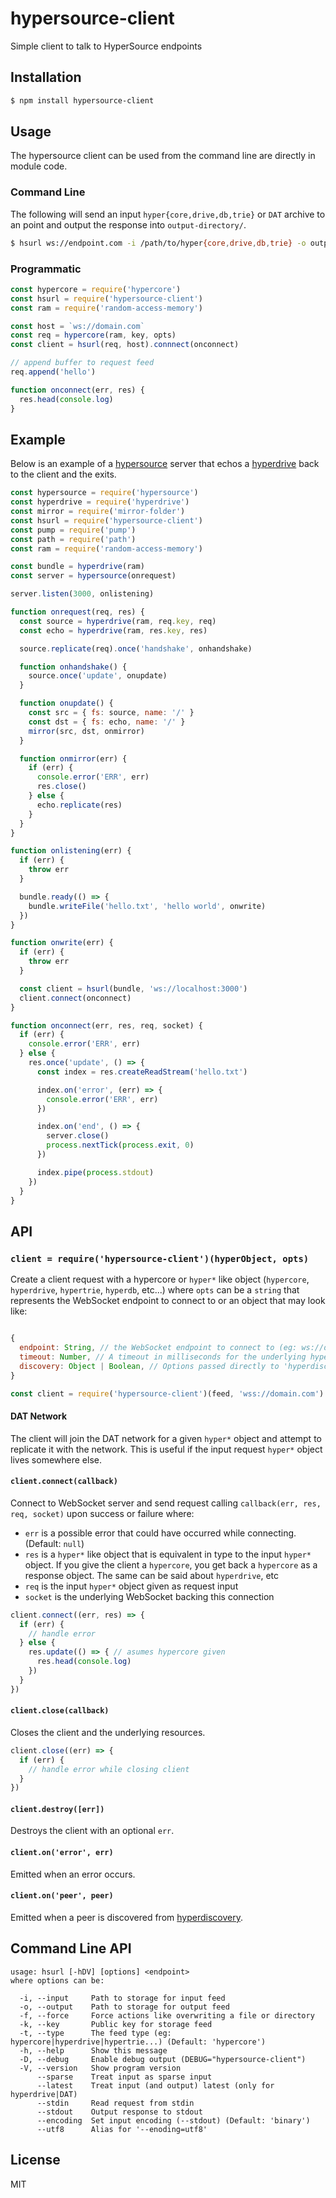 hypersource-client
==================

Simple client to talk to HyperSource endpoints

## Installation

```sh
$ npm install hypersource-client
```

## Usage

The hypersource client can be used from the command line are directly in
module code.

### Command Line

The following will send an input `hyper{core,drive,db,trie}` or `DAT`
archive to an point and output the response into `output-directory/`.

```sh
$ hsurl ws://endpoint.com -i /path/to/hyper{core,drive,db,trie} -o output-directory
```

### Programmatic

```js
const hypercore = require('hypercore')
const hsurl = require('hypersource-client')
const ram = require('random-access-memory')

const host = `ws://domain.com`
const req = hypercore(ram, key, opts)
const client = hsurl(req, host).connnect(onconnect)

// append buffer to request feed
req.append('hello')

function onconnect(err, res) {
  res.head(console.log)
}
```

## Example

Below is an example of a
[hypersource](https://github.com/jwerle/hypersource) server that echos
a [hyperdrive](https://github.com/mafintosh/hyperdrive) back to the
client and the exits.

```js
const hypersource = require('hypersource')
const hyperdrive = require('hyperdrive')
const mirror = require('mirror-folder')
const hsurl = require('hypersource-client')
const pump = require('pump')
const path = require('path')
const ram = require('random-access-memory')

const bundle = hyperdrive(ram)
const server = hypersource(onrequest)

server.listen(3000, onlistening)

function onrequest(req, res) {
  const source = hyperdrive(ram, req.key, req)
  const echo = hyperdrive(ram, res.key, res)

  source.replicate(req).once('handshake', onhandshake)

  function onhandshake() {
    source.once('update', onupdate)
  }

  function onupdate() {
    const src = { fs: source, name: '/' }
    const dst = { fs: echo, name: '/' }
    mirror(src, dst, onmirror)
  }

  function onmirror(err) {
    if (err) {
      console.error('ERR', err)
      res.close()
    } else {
      echo.replicate(res)
    }
  }
}

function onlistening(err) {
  if (err) {
    throw err
  }

  bundle.ready(() => {
    bundle.writeFile('hello.txt', 'hello world', onwrite)
  })
}

function onwrite(err) {
  if (err) {
    throw err
  }

  const client = hsurl(bundle, 'ws://localhost:3000')
  client.connect(onconnect)
}

function onconnect(err, res, req, socket) {
  if (err) {
    console.error('ERR', err)
  } else {
    res.once('update', () => {
      const index = res.createReadStream('hello.txt')

      index.on('error', (err) => {
        console.error('ERR', err)
      })

      index.on('end', () => {
        server.close()
        process.nextTick(process.exit, 0)
      })

      index.pipe(process.stdout)
    })
  }
}
```

## API

### `client = require('hypersource-client')(hyperObject, opts)`

Create a client request with a hypercore or `hyper*` like object (`hypercore`,
`hyperdrive`, `hypertrie`, `hyperdb`, etc...) where `opts` can be a
`string` that represents the WebSocket endpoint to connect to or an
object that may look like:

```js

{
  endpoint: String, // the WebSocket endpoint to connect to (eg: ws://domain.com
  timeout: Number, // A timeout in milliseconds for the underlying hypercore protocol stream. Defaults to '30000'
  discovery: Object | Boolean, // Options passed directly to 'hyperdiscovery'. Set to 'false' to disable
}
```

```js
const client = require('hypersource-client')(feed, 'wss://domain.com')
```

#### DAT Network

The client will join the DAT network for a given `hyper*` object and
attempt to replicate it with the network. This is useful if the input
request `hyper*` object lives somewhere else.

#### `client.connect(callback)`

Connect to WebSocket server and send request calling
`callback(err, res, req, socket)` upon success or failure where:

* `err` is a possible error that could have occurred while connecting.
  (Default: `null`)
* `res` is a `hyper*` like object that is equivalent in type to the
  input `hyper*` object. If you give the client a `hypercore`, you get
  back a `hypercore` as a response object. The same can be said about
  `hyperdrive`, etc
* `req` is the input `hyper*` object given as request input
* `socket` is the underlying WebSocket backing this connection

```js
client.connect((err, res) => {
  if (err) {
    // handle error
  } else {
    res.update(() => { // asumes hypercore given
      res.head(console.log)
    })
  }
})
```

#### `client.close(callback)`

Closes the client and the underlying resources.

```js
client.close((err) => {
  if (err) {
    // handle error while closing client
  }
})
```

#### `client.destroy([err])`

Destroys the client with an optional `err`.

#### `client.on('error', err)`

Emitted when an error occurs.

#### `client.on('peer', peer)`

Emitted when a peer is discovered from
[hyperdiscovery](https://github.com/karissa/hyperdiscovery).

## Command Line API

```
usage: hsurl [-hDV] [options] <endpoint>
where options can be:

  -i, --input     Path to storage for input feed
  -o, --output    Path to storage for output feed
  -f, --force     Force actions like overwriting a file or directory
  -k, --key       Public key for storage feed
  -t, --type      The feed type (eg: hypercore|hyperdrive|hypertrie...) (Default: 'hypercore')
  -h, --help      Show this message
  -D, --debug     Enable debug output (DEBUG="hypersource-client")
  -V, --version   Show program version
      --sparse    Treat input as sparse input
      --latest    Treat input (and output) latest (only for hyperdrive|DAT)
      --stdin     Read request from stdin
      --stdout    Output response to stdout
      --encoding  Set input encoding (--stdout) (Default: 'binary')
      --utf8      Alias for '--enoding=utf8'

```

## License

MIT

